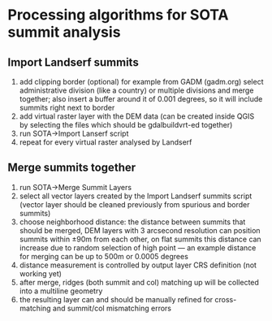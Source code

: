 # Processing algorithms for SOTA summit analysis

## Import Landserf summits

1. add clipping border (optional) for example from GADM (gadm.org) select administrative division
(like a country) or multiple divisions and merge together; also insert a buffer around it of 0.001 degrees, so it will include summits right next to border
2. add virtual raster layer with the DEM data (can be created inside QGIS by selecting the
files which should be gdalbuildvrt-ed together)
3. run SOTA->Import Lanserf script
4. repeat for every virtual raster analysed by Landserf

## Merge summits together

1. run SOTA->Merge Summit Layers
2. select all vector layers created by the Import Landserf summits script (vector layer should be cleaned previously from
spurious and border summits)
3. choose neighborhood distance: the distance between summits that should be merged, DEM layers with 3 arcsecond resolution
can position summits within ±90m from each other, on flat summits this distance can increase due to random selection of
high point — an example distance for merging can be up to 500m or 0.0005 degrees
4. distance measurement is controlled by output layer CRS definition (not working yet)
5. after merge, ridges (both summit and col) matching up will be collected into a multiline geometry
6. the resulting layer can and should be manually refined for cross-matching and summit/col mismatching errors